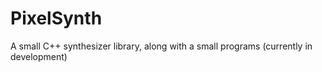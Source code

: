 # PixelSynth
A small C++ synthesizer library, along with a small programs (currently in development)
